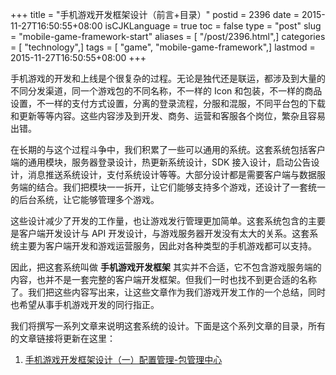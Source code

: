 +++
title = "手机游戏开发框架设计（前言+目录）"
postid = 2396
date = 2015-11-27T16:50:55+08:00
isCJKLanguage = true
toc = false
type = "post"
slug = "mobile-game-framework-start"
aliases = [ "/post/2396.html",]
categories = [ "technology",]
tags = [ "game", "mobile-game-framework",]
lastmod = 2015-11-27T16:50:55+08:00
+++


手机游戏的开发和上线是个很复杂的过程。无论是独代还是联运，都涉及到大量的不同分发渠道，同一个游戏包的不同名称，不一样的 Icon 和包装，不一样的商品设置，不一样的支付方式设置，分离的登录流程，分服和混服，不同平台包的下载和更新等等内容。这些内容涉及到开发、商务、运营和客服各个岗位，繁杂且容易出错。

在长期的与这个过程斗争中，我们积累了一些可以通用的系统。这套系统包括客户端的通用模块，服务器登录设计，热更新系统设计，SDK 接入设计，启动公告设计，消息推送系统设计，支付系统设计等等。大部分设计都是需要客户端与数据服务端的结合。我们把模块一一拆开，让它们能够支持多个游戏，还设计了一套统一的后台系统，让它能够管理多个游戏。

这些设计减少了开发的工作量，也让游戏发行管理更加简单。这套系统包含的主要是客户端开发设计与 API 开发设计，与游戏服务器开发没有太大的关系。这套系统主要为客户端开发和游戏运营服务，因此对各种类型的手机游戏都可以支持。

因此，把这套系统叫做 **手机游戏开发框架** 其实并不合适，它不包含游戏服务端的内容，也并不是一套完整的客户端开发框架。但我们一时也找不到更合适的名称了。我们把这些内容写出来，让这些文章作为我们游戏开发工作的一个总结，同时也希望从事手机游戏开发的同行指正。

我们将撰写一系列文章来说明这套系统的设计。下面是这个系列文章的目录，所有的文章链接将更新在这里： <!--more-->

1. [手机游戏开发框架设计（一）配置管理-包管理中心][1]

[1]: https://blog.zengrong.net/post/2399.html
